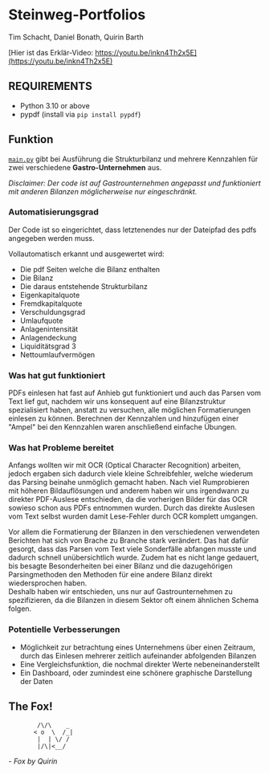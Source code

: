 # Steinweg-Portfolios
Tim Schacht, Daniel Bonath, Quirin Barth

[Hier ist das Erklär-Video: https://youtu.be/inkn4Th2x5E](https://youtu.be/inkn4Th2x5E)

## REQUIREMENTS

- Python 3.10 or above
- pypdf (install via `pip install pypdf`)


## Funktion

[`main.py`](main.py) gibt bei Ausführung die Strukturbilanz und mehrere Kennzahlen für zwei verschiedene **Gastro-Unternehmen** aus.


*Disclaimer: Der code ist auf Gastrounternehmen angepasst und funktioniert mit anderen Bilanzen möglicherweise nur eingeschränkt.*

### Automatisierungsgrad
Der Code ist so eingerichtet, dass letztenendes nur der Dateipfad des pdfs angegeben werden muss.

Vollautomatisch erkannt und ausgewertet wird:
- Die pdf Seiten welche die Bilanz enthalten
- Die Bilanz
- Die daraus entstehende Strukturbilanz
- Eigenkapitalquote
- Fremdkapitalquote
- Verschuldungsgrad
- Umlaufquote
- Anlagenintensität
- Anlagendeckung
- Liquiditätsgrad 3
- Nettoumlaufvermögen


### Was hat gut funktioniert
PDFs einlesen hat fast auf Anhieb gut funktioniert und auch das Parsen vom Text lief gut, nachdem wir uns konsequent auf eine Bilanzstruktur spezialisiert haben, anstatt zu versuchen, alle möglichen Formatierungen einlesen zu können. Berechnen der Kennzahlen und hinzufügen einer "Ampel" bei den Kennzahlen waren anschließend einfache Übungen.


### Was hat Probleme bereitet
Anfangs wollten wir mit OCR (Optical Character Recognition) arbeiten, jedoch ergaben sich dadurch viele kleine Schreibfehler, welche wiederum das Parsing beinahe unmöglich gemacht haben. Nach viel Rumprobieren mit höheren Bildauflösungen und anderem haben wir uns irgendwann zu direkter PDF-Auslese entschieden, da die vorherigen Bilder für das OCR sowieso schon aus PDFs entnommen wurden. Durch das direkte Auslesen vom Text selbst wurden damit Lese-Fehler durch OCR komplett umgangen.

Vor allem die Formatierung der Bilanzen in den verschiedenen verwendeten Berichten hat sich von Brache zu Branche stark verändert. Das hat dafür gesorgt, dass das Parsen vom Text viele Sonderfälle abfangen musste und dadurch schnell unübersichtlich wurde. Zudem hat es nicht lange gedauert, bis besagte Besonderheiten bei einer Bilanz und die dazugehörigen Parsingmethoden den Methoden für eine andere Bilanz direkt wiedersprochen haben.\
Deshalb haben wir entschieden, uns nur auf Gastrounternehmen zu spezifizieren, da die Bilanzen in diesem Sektor oft einem ähnlichen Schema folgen.


### Potentielle Verbesserungen
- Möglichkeit zur betrachtung eines Unternehmens über einen Zeitraum, durch das Einlesen mehrerer zeitlich aufeinander abfolgenden Bilanzen
- Eine Vergleichsfunktion, die nochmal direkter Werte nebeneinanderstellt
- Ein Dashboard, oder zumindest eine schönere graphische Darstellung der Daten


## The Fox!
```
        /\/\    _
       < o  \  /_|
        |  | \/ /
        |/\|<__/
```
*- Fox by Quirin*
